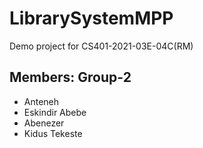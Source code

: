 # LibrarySystemMPP
Demo  project for CS401-2021-03E-04C(RM)

## Members: Group-2
- Anteneh
- Eskindir Abebe
- Abenezer
- Kidus Tekeste
